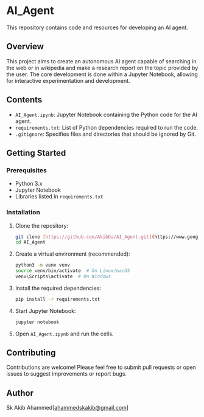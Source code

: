 # AI_Agent

This repository contains code and resources for developing an AI agent.

## Overview

This project aims to create an autonomous AI agent capable of searching in the web or in wikipedia and make a research report on the topic provided by the user. The core development is done within a Jupyter Notebook, allowing for interactive experimentation and development.

## Contents

* `AI_Agent.ipynb`: Jupyter Notebook containing the Python code for the AI agent.
* `requirements.txt`: List of Python dependencies required to run the code.
* `.gitignore`: Specifies files and directories that should be ignored by Git.

## Getting Started

### Prerequisites

* Python 3.x
* Jupyter Notebook
* Libraries listed in `requirements.txt`

### Installation

1.  Clone the repository:

    ```bash
    git clone [https://github.com/AkibDa/AI_Agent.git](https://www.google.com/search?q=https://github.com/AkibDa/AI_Agent.git)
    cd AI_Agent
    ```

2.  Create a virtual environment (recommended):

    ```bash
    python3 -m venv venv
    source venv/bin/activate  # On Linux/macOS
    venv\Scripts\activate  # On Windows
    ```

3.  Install the required dependencies:

    ```bash
    pip install -r requirements.txt
    ```

4.  Start Jupyter Notebook:

    ```bash
    jupyter notebook
    ```

5.  Open `AI_Agent.ipynb` and run the cells.


## Contributing

Contributions are welcome! Please feel free to submit pull requests or open issues to suggest improvements or report bugs.

## Author

Sk Akib Ahammed[ahammedskakib@gmail.com]
